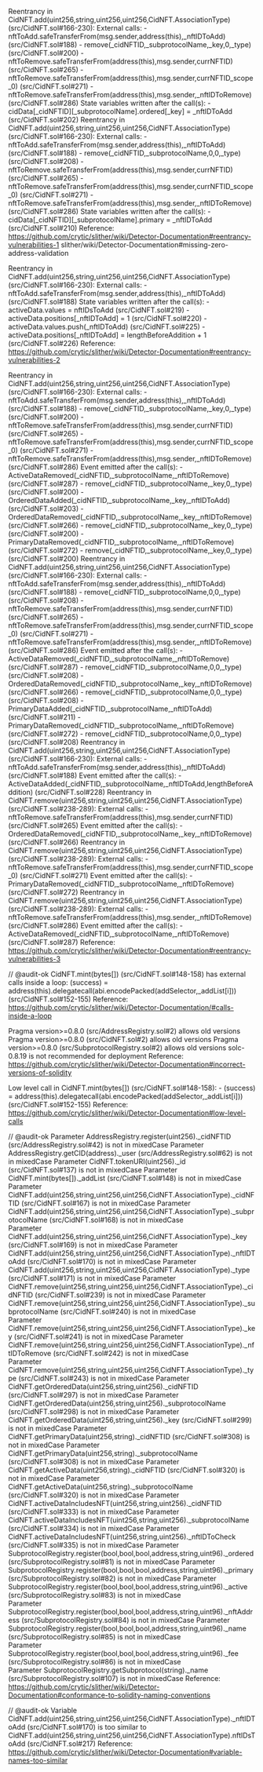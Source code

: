 Reentrancy in CidNFT.add(uint256,string,uint256,uint256,CidNFT.AssociationType) (src/CidNFT.sol#166-230):
        External calls:
        - nftToAdd.safeTransferFrom(msg.sender,address(this),_nftIDToAdd) (src/CidNFT.sol#188)
        - remove(_cidNFTID,_subprotocolName,_key,0,_type) (src/CidNFT.sol#200)
                - nftToRemove.safeTransferFrom(address(this),msg.sender,currNFTID) (src/CidNFT.sol#265)
                - nftToRemove.safeTransferFrom(address(this),msg.sender,currNFTID_scope_0) (src/CidNFT.sol#271)
                - nftToRemove.safeTransferFrom(address(this),msg.sender,_nftIDToRemove) (src/CidNFT.sol#286)
        State variables written after the call(s):
        - cidData[_cidNFTID][_subprotocolName].ordered[_key] = _nftIDToAdd (src/CidNFT.sol#202)
Reentrancy in CidNFT.add(uint256,string,uint256,uint256,CidNFT.AssociationType) (src/CidNFT.sol#166-230):
        External calls:
        - nftToAdd.safeTransferFrom(msg.sender,address(this),_nftIDToAdd) (src/CidNFT.sol#188)
        - remove(_cidNFTID,_subprotocolName,0,0,_type) (src/CidNFT.sol#208)
                - nftToRemove.safeTransferFrom(address(this),msg.sender,currNFTID) (src/CidNFT.sol#265)
                - nftToRemove.safeTransferFrom(address(this),msg.sender,currNFTID_scope_0) (src/CidNFT.sol#271)
                - nftToRemove.safeTransferFrom(address(this),msg.sender,_nftIDToRemove) (src/CidNFT.sol#286)
        State variables written after the call(s):
        - cidData[_cidNFTID][_subprotocolName].primary = _nftIDToAdd (src/CidNFT.sol#210)
Reference: https://github.com/crytic/slither/wiki/Detector-Documentation#reentrancy-vulnerabilities-1
slither/wiki/Detector-Documentation#missing-zero-address-validation

Reentrancy in CidNFT.add(uint256,string,uint256,uint256,CidNFT.AssociationType) (src/CidNFT.sol#166-230):
        External calls:
        - nftToAdd.safeTransferFrom(msg.sender,address(this),_nftIDToAdd) (src/CidNFT.sol#188)
        State variables written after the call(s):
        - activeData.values = nftIDsToAdd (src/CidNFT.sol#219)
        - activeData.positions[_nftIDToAdd] = 1 (src/CidNFT.sol#220)
        - activeData.values.push(_nftIDToAdd) (src/CidNFT.sol#225)
        - activeData.positions[_nftIDToAdd] = lengthBeforeAddition + 1 (src/CidNFT.sol#226)
Reference: https://github.com/crytic/slither/wiki/Detector-Documentation#reentrancy-vulnerabilities-2

Reentrancy in CidNFT.add(uint256,string,uint256,uint256,CidNFT.AssociationType) (src/CidNFT.sol#166-230):
        External calls:
        - nftToAdd.safeTransferFrom(msg.sender,address(this),_nftIDToAdd) (src/CidNFT.sol#188)
        - remove(_cidNFTID,_subprotocolName,_key,0,_type) (src/CidNFT.sol#200)
                - nftToRemove.safeTransferFrom(address(this),msg.sender,currNFTID) (src/CidNFT.sol#265)
                - nftToRemove.safeTransferFrom(address(this),msg.sender,currNFTID_scope_0) (src/CidNFT.sol#271)
                - nftToRemove.safeTransferFrom(address(this),msg.sender,_nftIDToRemove) (src/CidNFT.sol#286)
        Event emitted after the call(s):
        - ActiveDataRemoved(_cidNFTID,_subprotocolName,_nftIDToRemove) (src/CidNFT.sol#287)
                - remove(_cidNFTID,_subprotocolName,_key,0,_type) (src/CidNFT.sol#200)
        - OrderedDataAdded(_cidNFTID,_subprotocolName,_key,_nftIDToAdd) (src/CidNFT.sol#203)
        - OrderedDataRemoved(_cidNFTID,_subprotocolName,_key,_nftIDToRemove) (src/CidNFT.sol#266)
                - remove(_cidNFTID,_subprotocolName,_key,0,_type) (src/CidNFT.sol#200)
        - PrimaryDataRemoved(_cidNFTID,_subprotocolName,_nftIDToRemove) (src/CidNFT.sol#272)
                - remove(_cidNFTID,_subprotocolName,_key,0,_type) (src/CidNFT.sol#200)
Reentrancy in CidNFT.add(uint256,string,uint256,uint256,CidNFT.AssociationType) (src/CidNFT.sol#166-230):
        External calls:
        - nftToAdd.safeTransferFrom(msg.sender,address(this),_nftIDToAdd) (src/CidNFT.sol#188)
        - remove(_cidNFTID,_subprotocolName,0,0,_type) (src/CidNFT.sol#208)
                - nftToRemove.safeTransferFrom(address(this),msg.sender,currNFTID) (src/CidNFT.sol#265)
                - nftToRemove.safeTransferFrom(address(this),msg.sender,currNFTID_scope_0) (src/CidNFT.sol#271)
                - nftToRemove.safeTransferFrom(address(this),msg.sender,_nftIDToRemove) (src/CidNFT.sol#286)
        Event emitted after the call(s):
        - ActiveDataRemoved(_cidNFTID,_subprotocolName,_nftIDToRemove) (src/CidNFT.sol#287)
                - remove(_cidNFTID,_subprotocolName,0,0,_type) (src/CidNFT.sol#208)
        - OrderedDataRemoved(_cidNFTID,_subprotocolName,_key,_nftIDToRemove) (src/CidNFT.sol#266)
                - remove(_cidNFTID,_subprotocolName,0,0,_type) (src/CidNFT.sol#208)
        - PrimaryDataAdded(_cidNFTID,_subprotocolName,_nftIDToAdd) (src/CidNFT.sol#211)
        - PrimaryDataRemoved(_cidNFTID,_subprotocolName,_nftIDToRemove) (src/CidNFT.sol#272)
                - remove(_cidNFTID,_subprotocolName,0,0,_type) (src/CidNFT.sol#208)
Reentrancy in CidNFT.add(uint256,string,uint256,uint256,CidNFT.AssociationType) (src/CidNFT.sol#166-230):
        External calls:
        - nftToAdd.safeTransferFrom(msg.sender,address(this),_nftIDToAdd) (src/CidNFT.sol#188)
        Event emitted after the call(s):
        - ActiveDataAdded(_cidNFTID,_subprotocolName,_nftIDToAdd,lengthBeforeAddition) (src/CidNFT.sol#228)
Reentrancy in CidNFT.remove(uint256,string,uint256,uint256,CidNFT.AssociationType) (src/CidNFT.sol#238-289):
        External calls:
        - nftToRemove.safeTransferFrom(address(this),msg.sender,currNFTID) (src/CidNFT.sol#265)
        Event emitted after the call(s):
        - OrderedDataRemoved(_cidNFTID,_subprotocolName,_key,_nftIDToRemove) (src/CidNFT.sol#266)
Reentrancy in CidNFT.remove(uint256,string,uint256,uint256,CidNFT.AssociationType) (src/CidNFT.sol#238-289):
        External calls:
        - nftToRemove.safeTransferFrom(address(this),msg.sender,currNFTID_scope_0) (src/CidNFT.sol#271)
        Event emitted after the call(s):
        - PrimaryDataRemoved(_cidNFTID,_subprotocolName,_nftIDToRemove) (src/CidNFT.sol#272)
Reentrancy in CidNFT.remove(uint256,string,uint256,uint256,CidNFT.AssociationType) (src/CidNFT.sol#238-289):
        External calls:
        - nftToRemove.safeTransferFrom(address(this),msg.sender,_nftIDToRemove) (src/CidNFT.sol#286)
        Event emitted after the call(s):
        - ActiveDataRemoved(_cidNFTID,_subprotocolName,_nftIDToRemove) (src/CidNFT.sol#287)
Reference: https://github.com/crytic/slither/wiki/Detector-Documentation#reentrancy-vulnerabilities-3

// @audit-ok
CidNFT.mint(bytes[]) (src/CidNFT.sol#148-158) has external calls inside a loop: (success) = address(this).delegatecall(abi.encodePacked(addSelector,_addList[i])) (src/CidNFT.sol#152-155)
Reference: https://github.com/crytic/slither/wiki/Detector-Documentation/#calls-inside-a-loop

Pragma version>=0.8.0 (src/AddressRegistry.sol#2) allows old versions
Pragma version>=0.8.0 (src/CidNFT.sol#2) allows old versions
Pragma version>=0.8.0 (src/SubprotocolRegistry.sol#2) allows old versions
solc-0.8.19 is not recommended for deployment
Reference: https://github.com/crytic/slither/wiki/Detector-Documentation#incorrect-versions-of-solidity

Low level call in CidNFT.mint(bytes[]) (src/CidNFT.sol#148-158):
        - (success) = address(this).delegatecall(abi.encodePacked(addSelector,_addList[i])) (src/CidNFT.sol#152-155)
Reference: https://github.com/crytic/slither/wiki/Detector-Documentation#low-level-calls

// @audit-ok
Parameter AddressRegistry.register(uint256)._cidNFTID (src/AddressRegistry.sol#42) is not in mixedCase
Parameter AddressRegistry.getCID(address)._user (src/AddressRegistry.sol#62) is not in mixedCase
Parameter CidNFT.tokenURI(uint256)._id (src/CidNFT.sol#137) is not in mixedCase
Parameter CidNFT.mint(bytes[])._addList (src/CidNFT.sol#148) is not in mixedCase
Parameter CidNFT.add(uint256,string,uint256,uint256,CidNFT.AssociationType)._cidNFTID (src/CidNFT.sol#167) is not in mixedCase
Parameter CidNFT.add(uint256,string,uint256,uint256,CidNFT.AssociationType)._subprotocolName (src/CidNFT.sol#168) is not in mixedCase      
Parameter CidNFT.add(uint256,string,uint256,uint256,CidNFT.AssociationType)._key (src/CidNFT.sol#169) is not in mixedCase
Parameter CidNFT.add(uint256,string,uint256,uint256,CidNFT.AssociationType)._nftIDToAdd (src/CidNFT.sol#170) is not in mixedCase
Parameter CidNFT.add(uint256,string,uint256,uint256,CidNFT.AssociationType)._type (src/CidNFT.sol#171) is not in mixedCase
Parameter CidNFT.remove(uint256,string,uint256,uint256,CidNFT.AssociationType)._cidNFTID (src/CidNFT.sol#239) is not in mixedCase
Parameter CidNFT.remove(uint256,string,uint256,uint256,CidNFT.AssociationType)._subprotocolName (src/CidNFT.sol#240) is not in mixedCase   
Parameter CidNFT.remove(uint256,string,uint256,uint256,CidNFT.AssociationType)._key (src/CidNFT.sol#241) is not in mixedCase
Parameter CidNFT.remove(uint256,string,uint256,uint256,CidNFT.AssociationType)._nftIDToRemove (src/CidNFT.sol#242) is not in mixedCase     
Parameter CidNFT.remove(uint256,string,uint256,uint256,CidNFT.AssociationType)._type (src/CidNFT.sol#243) is not in mixedCase
Parameter CidNFT.getOrderedData(uint256,string,uint256)._cidNFTID (src/CidNFT.sol#297) is not in mixedCase
Parameter CidNFT.getOrderedData(uint256,string,uint256)._subprotocolName (src/CidNFT.sol#298) is not in mixedCase
Parameter CidNFT.getOrderedData(uint256,string,uint256)._key (src/CidNFT.sol#299) is not in mixedCase
Parameter CidNFT.getPrimaryData(uint256,string)._cidNFTID (src/CidNFT.sol#308) is not in mixedCase
Parameter CidNFT.getPrimaryData(uint256,string)._subprotocolName (src/CidNFT.sol#308) is not in mixedCase
Parameter CidNFT.getActiveData(uint256,string)._cidNFTID (src/CidNFT.sol#320) is not in mixedCase
Parameter CidNFT.getActiveData(uint256,string)._subprotocolName (src/CidNFT.sol#320) is not in mixedCase
Parameter CidNFT.activeDataIncludesNFT(uint256,string,uint256)._cidNFTID (src/CidNFT.sol#333) is not in mixedCase
Parameter CidNFT.activeDataIncludesNFT(uint256,string,uint256)._subprotocolName (src/CidNFT.sol#334) is not in mixedCase
Parameter CidNFT.activeDataIncludesNFT(uint256,string,uint256)._nftIDToCheck (src/CidNFT.sol#335) is not in mixedCase
Parameter SubprotocolRegistry.register(bool,bool,bool,address,string,uint96)._ordered (src/SubprotocolRegistry.sol#81) is not in mixedCase 
Parameter SubprotocolRegistry.register(bool,bool,bool,address,string,uint96)._primary (src/SubprotocolRegistry.sol#82) is not in mixedCase 
Parameter SubprotocolRegistry.register(bool,bool,bool,address,string,uint96)._active (src/SubprotocolRegistry.sol#83) is not in mixedCase  
Parameter SubprotocolRegistry.register(bool,bool,bool,address,string,uint96)._nftAddress (src/SubprotocolRegistry.sol#84) is not in mixedCase
Parameter SubprotocolRegistry.register(bool,bool,bool,address,string,uint96)._name (src/SubprotocolRegistry.sol#85) is not in mixedCase    
Parameter SubprotocolRegistry.register(bool,bool,bool,address,string,uint96)._fee (src/SubprotocolRegistry.sol#86) is not in mixedCase     
Parameter SubprotocolRegistry.getSubprotocol(string)._name (src/SubprotocolRegistry.sol#107) is not in mixedCase
Reference: https://github.com/crytic/slither/wiki/Detector-Documentation#conformance-to-solidity-naming-conventions

// @audit-ok
Variable CidNFT.add(uint256,string,uint256,uint256,CidNFT.AssociationType)._nftIDToAdd (src/CidNFT.sol#170) is too similar to CidNFT.add(uint256,string,uint256,uint256,CidNFT.AssociationType).nftIDsToAdd (src/CidNFT.sol#217)
Reference: https://github.com/crytic/slither/wiki/Detector-Documentation#variable-names-too-similar